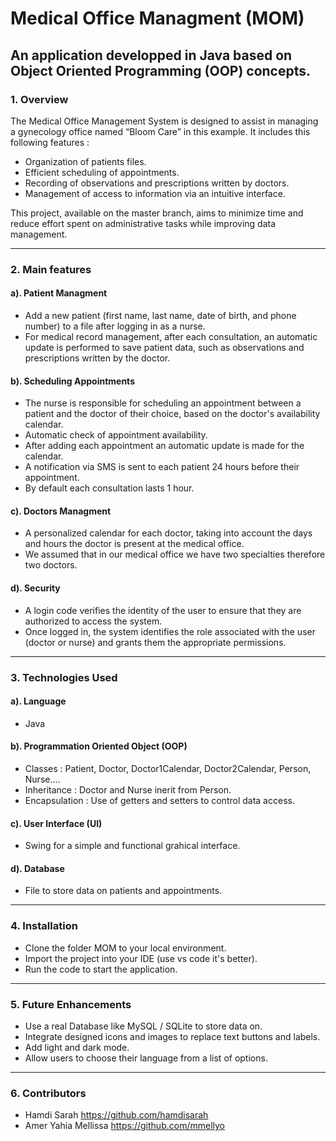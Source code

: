 
# Medical Office Managment (MOM)
## An application developped in Java based on Object Oriented Programming (OOP) concepts.
### 1. Overview
The Medical Office Management System is designed to assist in managing a gynecology office named “Bloom Care” in this example. It includes this following features : 
* Organization of patients files.
* Efficient scheduling of appointments.
* Recording of observations and prescriptions written by doctors.
* Management of access to information via an intuitive interface.

This project, available on the master branch, aims to minimize time and reduce effort spent on administrative tasks while improving data management.

---
### 2. Main features
#### a). Patient Managment 
* Add a new patient (first name, last name, date of birth, and phone number) to a file after logging in as a nurse.
* For medical record management, after each consultation, an automatic update is performed to save patient data, such as observations and prescriptions written by the doctor.
#### b). Scheduling Appointments
* The nurse is responsible for scheduling an appointment between a patient and the doctor of their choice, based on the doctor's availability calendar.
* Automatic check of appointment availability.
* After adding each appointment an automatic update is made for the calendar.
* A notification via SMS is sent to each patient 24 hours before their appointment.
* By default each consultation lasts 1 hour.
#### c). Doctors Managment
* A personalized calendar for each doctor, taking into account the days and hours the doctor is present at the medical office.
* We assumed that in our medical office we have two specialties therefore two doctors.
#### d). Security 
* A login code verifies the identity of the user to ensure that they are authorized to access the system.
* Once logged in, the system identifies the role associated with the user (doctor or nurse) and grants them the appropriate permissions.

---
### 3. Technologies Used 
#### a). Language
* Java
#### b). Programmation Oriented Object (OOP)
* Classes : Patient, Doctor, Doctor1Calendar, Doctor2Calendar, Person, Nurse....
* Inheritance : Doctor and Nurse inerit from Person.
* Encapsulation : Use of getters and setters to control data access.
#### c). User Interface (UI)
* Swing for a simple and functional grahical interface.
#### d). Database
* File to store data on patients and appointments.

---
### 4. Installation
* Clone the folder MOM to your local environment.
* Import the project into your IDE (use vs code it's better).
* Run the code to start the application.

---
### 5. Future Enhancements
* Use a real Database like MySQL / SQLite to store data on.
* Integrate designed icons and images to replace text buttons and labels.
* Add light and dark mode.
* Allow users to choose their language from a list of options.

---
### 6. Contributors
* Hamdi Sarah  https://github.com/hamdisarah
* Amer Yahia Mellissa  https://github.com/mmellyo 




